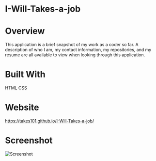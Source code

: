 # I-Will-Takes-a-job

# Overview

This application is a brief snapshot of my work as a coder so far. A description of who I am, my contact information, my repositories, and my resume are all available to view when looking through this application.

# Built With

HTML
CSS

# Website

https://takes101.github.io/I-Will-Takes-a-job/

# Screenshot

![Screenshot](Screenshot1)


